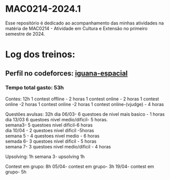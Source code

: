 # MAC0214-2024.1
Esse repositório é dedicado ao acompanhamento das minhas atividades na matéria de MAC0214 - Atividade em Cultura e Extensão no primeiro semestre de 2024.

# Log dos treinos:

## Perfil no codeforces: [iguana-espacial](https://codeforces.com/profile/Iguana-espacial)

### Tempo total gasto: 53h

Contes: 12h
1 contest offline - 2 horas
1 contest online - 2 horas
1 contest online -2 horas
1 contest online -2 horas
1 contest online-(vjudge) - 4 horas

Questões avulsas: 32h
dia 06/03- 6 questoes de nivel mais basico - 1 horas  
dia 13/03 6 questoes nivel medio/dificil- 5 horas.  
semana3- 5 questoes nivel dificil-6 horas  
dia 10/04 - 2 questoes nivel dificil -5horas  
semana 5 - 4 questoes nivel medio - 6 horas  
semada 6- 3 questoes nivel dificil - 5 horas  
semana 7- 3 questoes nivel medio/dificil - 4 horas  


Upsolving: 1h
semana 3- upsolving 1h

Contest em grupo: 8h
05/04- contest em grupo- 3h
19/04- contest em grupo- 5h
